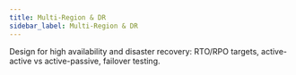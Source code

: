 ```yaml
---
title: Multi-Region & DR
sidebar_label: Multi-Region & DR
---
```


Design for high availability and disaster recovery: RTO/RPO targets, active-active vs active-passive, failover testing.
